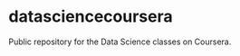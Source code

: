 datasciencecoursera
===================

Public repository for the Data Science classes on Coursera.
